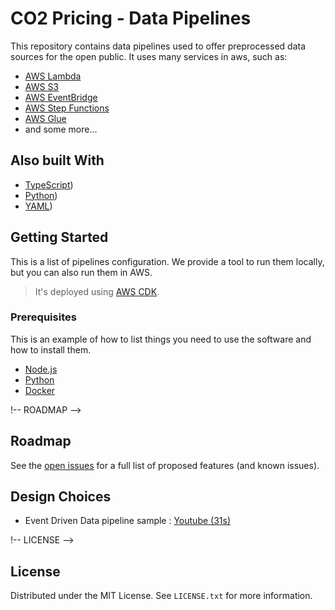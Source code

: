 # CO2 Pricing - Data Pipelines

This repository contains data pipelines used to offer preprocessed data sources for the open public. It uses many services in aws, such as:

- [AWS Lambda](https://aws.amazon.com/lambda)
- [AWS S3](https://aws.amazon.com/s3)
- [AWS EventBridge](https://aws.amazon.com/eventbridge)
- [AWS Step Functions](https://aws.amazon.com/step-functions)
- [AWS Glue](https://aws.amazon.com/glue>)
- and some more...

## Also built With

- [TypeScript](https://www.typescriptlang.org))
- [Python](https://www.python.org))
- [YAML](https://yaml.org/))

## Getting Started

This is a list of pipelines configuration. We provide a tool to run them locally, but you can also run them in AWS.

>It's deployed using [AWS CDK](../cdk/README.md).

### Prerequisites

This is an example of how to list things you need to use the software and how to install them.

- [Node.js](https://nodejs.org)
- [Python](https://www.python.org)
- [Docker](https://docker.com)

!-- ROADMAP -->
## Roadmap

See the [open issues](https://github.com/Open-Earth-Foundation/co2-pricing/issues) for a full list of proposed features (and known issues).

## Design Choices

- Event Driven Data pipeline sample : [Youtube (31s)](https://youtu.be/YQjuWiyeu-A?t=31)

!-- LICENSE -->
## License

Distributed under the MIT License. See `LICENSE.txt` for more information.
